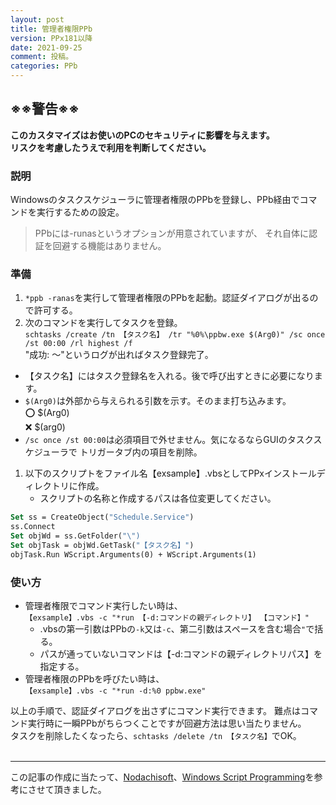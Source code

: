 ```yaml
---
layout: post
title: 管理者権限PPb
version: PPx181以降
date: 2021-09-25
comment: 投稿。
categories: PPb
---
```

## ※※警告※※
**このカスタマイズはお使いのPCのセキュリティに影響を与えます。<BR>
リスクを考慮したうえで利用を判断してください。**

### 説明
Windowsのタスクスケジューラに管理者権限のPPbを登録し、PPb経由でコマンドを実行するための設定。

> PPbには-runasというオプションが用意されていますが、
  それ自体に認証を回避する機能はありません。

### 準備
1. `*ppb -ranas`を実行して管理者権限のPPbを起動。認証ダイアログが出るので許可する。
1. 次のコマンドを実行してタスクを登録。<BR>
  `schtasks /create /tn 【タスク名】 /tr "%0%\ppbw.exe $(Arg0)" /sc once /st 00:00 /rl highest /f`<BR>
  "成功: ～"というログが出ればタスク登録完了。<BR>
 - 【タスク名】にはタスク登録名を入れる。後で呼び出すときに必要になります。
 - `$(Arg0)`は外部から与えられる引数を示す。そのまま打ち込みます。<BR>
    :o: $(Arg0)<BR>
    :x: $(arg0)
 - `/sc once /st 00:00`は必須項目で外せません。気になるならGUIのタスクスケジューラで
   トリガータブ内の項目を削除。
1. 以下のスクリプトをファイル名【exsample】\.vbsとしてPPxインストールディレクトリに作成。<BR>
   - スクリプトの名称と作成するパスは各位変更してください。<BR>

```vb
Set ss = CreateObject("Schedule.Service")
ss.Connect
Set objWd = ss.GetFolder("\")
Set objTask = objWd.GetTask("【タスク名】")
objTask.Run WScript.Arguments(0) + WScript.Arguments(1)

```

### 使い方
- 管理者権限でコマンド実行したい時は、<BR>
  `【exsample】.vbs -c "*run 【-d:コマンドの親ディレクトリ】 【コマンド】"`<BR>
  - \.vbsの第一引数はPPbの`-k`又は`-c`、第二引数はスペースを含む場合`"`で括る。<BR>
  - パスが通っていないコマンドは【-d:コマンドの親ディレクトリパス】を指定する。
- 管理者権限のPPbを呼びたい時は、<BR>
  `【exsample】.vbs -c "*run -d:%0 ppbw.exe"`


以上の手順で、認証ダイアログを出さずにコマンド実行できます。
難点はコマンド実行時に一瞬PPbがちらつくことですが回避方法は思い当たりません。<BR>
タスクを削除したくなったら、`schtasks /delete /tn 【タスク名】`でOK。
<BR><BR>

---

この記事の作成に当たって、[Nodachisoft](https://nodachisoft.com/common/jp/article/jp000107/)、[Windows Script Programming](http://scripting.cocolog-nifty.com/blog/2010/01/post-9f96.html)を参考にさせて頂きました。



